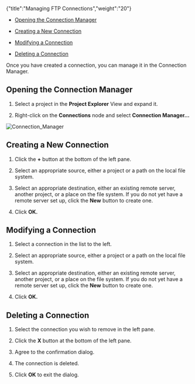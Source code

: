 {"title":"Managing FTP Connections","weight":"20"}

* [Opening the Connection Manager](#OpeningtheConnectionManager)

* [Creating a New Connection](#CreatingaNewConnection)

* [Modifying a Connection](#ModifyingaConnection)

* [Deleting a Connection](#DeletingaConnection)


Once you have created a connection, you can manage it in the Connection Manager.

## Opening the Connection Manager

1. Select a project in the **Project Explorer** View and expand it.

2. Right-click on the **Connections** node and select **Connection Manager...**


![Connection_Manager](/Images/appc/download/attachments/30083202/Connection_Manager.png)

## Creating a New Connection

1. Click the **+** button at the bottom of the left pane.

2. Select an appropriate source, either a project or a path on the local file system.

3. Select an appropriate destination, either an existing remote server, another project, or a place on the file system. If you do not yet have a remote server set up, click the **New** button to create one.

4. Click **OK.**


## Modifying a Connection

1. Select a connection in the list to the left.

2. Select an appropriate source, either a project or a path on the local file system.

3. Select an appropriate destination, either an existing remote server, another project, or a place on the file system. If you do not yet have a remote server set up, click the **New** button to create one.

4. Click **OK.**


## Deleting a Connection

1. Select the connection you wish to remove in the left pane.

2. Click the **X** button at the bottom of the left pane.

3. Agree to the confirmation dialog.

4. The connection is deleted.

5. Click **OK** to exit the dialog.
